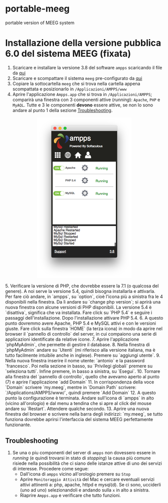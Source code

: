# portable-meeg
portable version of MEEG system

# Installazione della versione pubblica 6.0 del sistema MEEG (fixata)
1. Scaricare e installare la versione 3.8 del software `ampps` scaricando il file da [qui](https://macdownload.informer.com/ampps/)
2. Scaricare e scompattare il sistema `meeg` pre-configurato da [qui](https://u.pcloud.link/publink/show?code=XZYXTQXZQMRG370Ls6S0p9oU6Y8HWbjpeb5V)
3. Copiare la sottocartella `meeg` che si trova nella cartella appena scompattata e posizionarlo in `/Applicazioni/AMPPS/www`
4. Aprire l'applicazione `Ampps.app` che si trova in `/Applicazioni/AMPPS`; comparirà una finestra con 3 componenti attive (*running*): `Apache`, `PHP` e `MyAQL`. Tutte e 3 le componenti **devono** essere attive, se non lo sono andare al punto 1 della sezione [Troubleshooting](#troubleshooting).
  <p align="center">
    <img src="https://raw.githubusercontent.com/franeum/tinytinyosc/master/meeg_install/fig1_ampps.png" alt="drawing" width="300"/>
  </p>
5. Verificare la versione di PHP, che dovrebbe essere la 7.1 (o qualcosa del genere). A noi serve la versione 5.4, quindi bisogna installarla e attivarla. Per fare ciò andare, in `ampps`, su `option`, cioè l'icona più a sinistra fra le 4 disponibili nella finestra. Da lì andare su `change php version`; si aprirà una nuova finestra con alcune versioni di PHP disponibili. La versione 5.4 è `disattiva`, significa che va installata. Fare click su `PHP 5.4` e seguire i passaggi dell'installazione. Dopo l'installazione attivare PHP 5.4.
6. A questo punto dovremmo avere Apache, PHP 5.4 e MySQL attivi e con le versioni giuste. Fare click sulla finestra `HOME` (la terza icona) in modo da aprire nel browser il `pannello di controllo` del server, in cui compaiono una serie di applicazioni identificate da relative icone.
7. Aprire l'applicazione `phpMyAdmin`, che permette di gestire il database.
8. Nella finestra di `phpMyAdmin` andare su `Utenti` (mi riferisco alla versione italiana, ma è tutto facilmente intuibile anche in inglese). Premere su `aggiungi utente`.
9.  Nella nuova finestra inserire il nome utente: `antonio` e la password `francesco`. Poi nella sezione in basso, su `Privilegi globali` premere su `seleziona tutti`. Infine premere, in basso a sinistra, su `Esegui`.
10. Tornare alla finestra del `pannello di controllo`, quello che avevamo aperto al punto (7) e aprire l'applicazione `add Domain`
11. In corrispondenza della voce `Domain` scrivere `my.meeg`, mentre in `Domain Path` scrivere: `/Applications/AMPPS/www/`, quindi premere `Add Domain`
12. A questo punto la configurazione è terminata. Andare sull'icona di `ampps` in alto (vicino all'orologio) e dal menu a tendina che si apre al click del mouse andare su `Restart`. Attendere qualche secondo.
13. Aprire una nuova finestra del browser e scrivere nella barra degli indirizzi: `my.meeg`, se tutto funziona dovrebbe aprirsi l'interfaccia del sistema MEEG perfettamente funzionante.

## Troubleshooting
1. Se una o piu componenti del server di `ampps` non dovessero essere in *running* (e quindi trovarsi in stato di *stopping*) la causa più comune risiede nella possibilità che ci siano delle istanze attive di uno dei servizi di interesse. Procedere come segue:
   * Dall'icona di `ampps` vicino all'orologio premere su `Stop`
   * Aprire `Monitoraggio Attività` del Mac e cercare eventuali servizi attivi attinenti a: php, apache, httpd e mysql(d). Se ci sono, ucciderli (uno ad uno) selezionandoli e andando sulla `x` in alto a sinistra.
   * Riaprire `Ampps.app` e verificare che tutto funzioni.  
